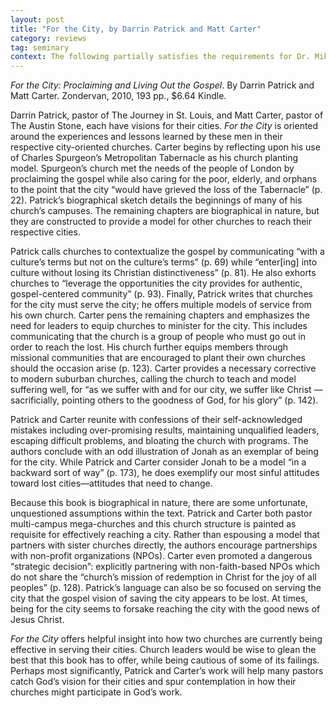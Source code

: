 ```yaml
---
layout: post
title: "For the City, by Darrin Patrick and Matt Carter"
category: reviews
tag: seminary
context: The following partially satisfies the requirements for Dr. Mike Dodson's SEND North America Conference class at Southeastern Baptist Theological Seminary.
---
```


*For the City: Proclaiming and Living Out the Gospel*. By Darrin Patrick and Matt Carter. Zondervan, 2010, 193 pp.,  $6.64 Kindle.

Darrin Patrick, pastor of The Journey in St. Louis, and Matt Carter, pastor of The Austin Stone, each have visions for their cities. *For the City* is oriented around the experiences and lessons learned by these men in their respective city-oriented churches. Carter begins by reflecting upon his use of Charles Spurgeon’s Metropolitan Tabernacle as his church planting model. Spurgeon’s church met the needs of the people of London by proclaiming the gospel while also caring for the poor, elderly, and orphans to the point that the city “would have grieved the loss of the Tabernacle” (p. 22). Patrick’s biographical sketch details the beginnings of many of his church’s campuses. The remaining chapters are biographical in nature, but they are constructed to provide a model for other churches to reach their respective cities.

Patrick calls churches to contextualize the gospel by communicating “with a culture’s terms but not on the culture’s terms” (p. 69) while “enter[ing] into culture without losing its Christian distinctiveness” (p. 81). He also exhorts churches to “leverage the opportunities the city provides for authentic, gospel-centered community” (p. 93). Finally, Patrick writes that churches for the city must serve the city; he offers multiple models of service from his own church. Carter pens the remaining chapters and emphasizes the need for leaders to equip churches to minister for the city. This includes communicating that the church is a group of people who must go out in order to reach the lost. His church further equips members through missional communities that are encouraged to plant their own churches should the occasion arise (p. 123). Carter provides a necessary corrective to modern suburban churches, calling the church to teach and model suffering well, for “as we suffer with and for our city, we suffer like Christ — sacrificially, pointing others to the goodness of God, for his glory” (p. 142).

Patrick and Carter reunite with confessions of their self-acknowledged mistakes including over-promising results, maintaining unqualified leaders, escaping difficult problems, and bloating the church with programs. The authors conclude with an odd illustration of Jonah as an exemplar of being for the city. While Patrick and Carter consider Jonah to be a model “in a backward sort of way” (p. 173), he does exemplify our most sinful attitudes toward lost cities—attitudes that need to change.

Because this book is biographical in nature, there are some unfortunate, unquestioned assumptions within the text. Patrick and Carter both pastor multi-campus mega-churches and this church structure is painted as requisite for effectively reaching a city. Rather than espousing a model that partners with sister churches directly, the authors encourage partnerships with non-profit organizations (NPOs). Carter even promoted a dangerous “strategic decision”: explicitly partnering with non-faith-based NPOs which do not share the “church’s mission of redemption in Christ for the joy of all peoples” (p. 128). Patrick’s language can also be so focused on serving the city that the gospel vision of saving the city appears to be lost. At times, being for the city seems to forsake reaching the city with the good news of Jesus Christ.

*For the City* offers helpful insight into how two churches are currently being effective in serving their cities. Church leaders would be wise to glean the best that this book has to offer, while being cautious of some of its failings. Perhaps most significantly, Patrick and Carter’s work will help many pastors catch God’s vision for their cities and spur contemplation in how their churches might participate in God’s work.
